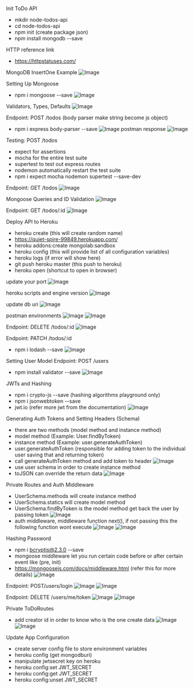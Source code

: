 Init ToDo API
- mkdir node-todos-api
- cd node-todos-api
- npm init (create package json)
- npm install mongodb --save 

HTTP reference link
- https://httpstatuses.com/

MongoDB InsertOne Example
![Image](https://github.com/weikee94/node-todos-api/blob/master/images/mongodbinsertone.png "Mongodb InsertOne")

Setting Up Mongoose
- npm i mongoose --save
![Image](https://github.com/weikee94/node-todos-api/blob/master/images/settingupmongoose.png "Setting Mongoose")

Validators, Types, Defaults
![Image](https://github.com/weikee94/node-todos-api/blob/master/images/mongovalidator.png "Validators")

Endpoint: POST /todos
(body parser make string become js object)
- npm i express body-parser --save 
![Image](https://github.com/weikee94/node-todos-api/blob/master/images/todoapi.png "POST todos")
postman response
![Image](https://github.com/weikee94/node-todos-api/blob/master/images/postmanone.png "Postman example")

Testing: POST /todos
- expect for assertions
- mocha for the entire test suite
- supertest to test out express routes
- nodemon automatically restart the test suite
- npm i expect mocha nodemon supertest --save-dev

Endpoint: GET /todos
![Image](https://github.com/weikee94/node-todos-api/blob/master/images/getapi.png "GET todos")

Mongoose Queries and ID Validation
![Image](https://github.com/weikee94/node-todos-api/blob/master/images/idvalidation.png "Moogoose Queries and ID Validation")

Endpoint: GET /todos/:id
![Image](https://github.com/weikee94/node-todos-api/blob/master/images/getidapi.png "GET todos by id")

Deploy API to Heroku
- heroku create (this will create random name)
- https://quiet-spire-99849.herokuapp.com/ 
- heroku addons:create mongolab:sandbox
- heroku config (this will provide list of all configuration variables)
- heroku logs (if error will show here)
- git push heroku master (this push to heroku)
- heroku open (shortcut to open in browser)

update your port
![Image](https://github.com/weikee94/node-todos-api/blob/master/images/updateport.png "Update port")

heroku scripts and engine version
![Image](https://github.com/weikee94/node-todos-api/blob/master/images/herokuscripts.png "Heroku scripts")

update db uri
![Image](https://github.com/weikee94/node-todos-api/blob/master/images/dburi.png "Update db uri")

postman environments
![Image](https://github.com/weikee94/node-todos-api/blob/master/images/postmanenv1.png "Setup the postman environment variables")
![Image](https://github.com/weikee94/node-todos-api/blob/master/images/postmanenv2.png "Trigger by dropdown")

Endpoint: DELETE /todos/:id
![Image](https://github.com/weikee94/node-todos-api/blob/master/images/deleteapi.png "Delete API")

Endpoint: PATCH /todos/:id
- npm i lodash --save
![Image](https://github.com/weikee94/node-todos-api/blob/master/images/patchapi.png "Patch API")

Setting User Model 
Endpoint: POST /users
- npm install validator --save 
![Image](https://github.com/weikee94/node-todos-api/blob/master/images/usermodel.png "User model")

JWTs and Hashing
- npm i crypto-js --save (hashing algorithms playground only)
- npm i jsonwebtoken --save
- jwt.io (refer more jwt from the documentation)
![Image](https://github.com/weikee94/node-todos-api/blob/master/images/jwt.png "JWT")

Generating Auth Tokens and Setting Headers (Schema)
- there are two methods (model method and instance method)
- model method (Example: User.findByToken)
- instance method (Example: user.generateAuthToken)
- user.generateAuthToken (responsible for adding token to the individual user saving that and returning token)
- call generateAuthToken method and add token to header
![Image](https://github.com/weikee94/node-todos-api/blob/master/images/generateAuthToken.png "generate auth token")
- use user schema in order to create instance method 
- toJSON can override the return data
![Image](https://github.com/weikee94/node-todos-api/blob/master/images/userschema.png "user schema")


Private Routes and Auth Middleware
- UserSchema.methods will create instance method
- UserSchema.statics will create model method
- UserSchema.findByToken is the model method get back the user by passing token
![Image](https://github.com/weikee94/node-todos-api/blob/master/images/findByToken.png "model method")
- auth middleware, middleware function next(), if not passing this the following function wont execute
![Image](https://github.com/weikee94/node-todos-api/blob/master/images/authone.png "authentication middleware method")
![Image](https://github.com/weikee94/node-todos-api/blob/master/images/authtwo.png "authentication middleware method")

Hashing Password
- npm i bcryptjs@2.3.0 --save
- mongoose middleware let you run certain code before or after certain event like (pre, init)
- https://mongoosejs.com/docs/middleware.html (refer this for more details)
![Image](https://github.com/weikee94/node-todos-api/blob/master/images/hashpassword.png "hashpassword")

Endpoint: POST/users/login
![Image](https://github.com/weikee94/node-todos-api/blob/master/images/loginone.png "login model methods")
![Image](https://github.com/weikee94/node-todos-api/blob/master/images/logintwo.png "login endpoints")

Endpoint: DELETE /users/me/token
![Image](https://github.com/weikee94/node-todos-api/blob/master/images/deleteone.png "delete")
![Image](https://github.com/weikee94/node-todos-api/blob/master/images/deletetwo.png "delete")

Private ToDoRoutes
- add creator id in order to know who is the one create data
![Image](https://github.com/weikee94/node-todos-api/blob/master/images/privateroutes.png "private routes")
![Image](https://github.com/weikee94/node-todos-api/blob/master/images/privateroutestwo.png "private routes")

Update App Configuration
- create server config file to store environment variables
- heroku config (get mongodburi)
- manipulate jwtsecret key on heroku
- heroku config:set JWT_SECRET
- heroku config:get JWT_SECRET
- heroku config:unset JWT_SECRET 


